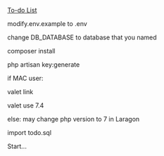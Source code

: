 <u>To-do List</u>

modify.env.example to .env

change DB_DATABASE to database that you named

composer install

php artisan key:generate

if MAC user:

valet link

valet use 7.4

else:
may change php version to 7 in Laragon

import todo.sql

Start...
